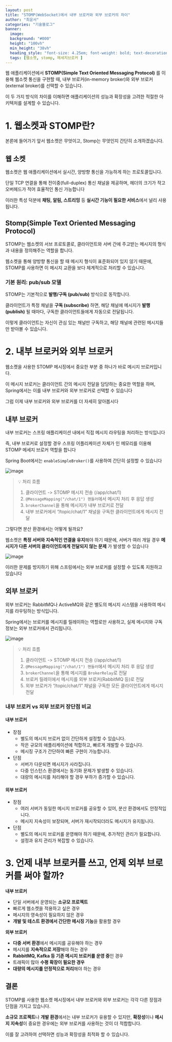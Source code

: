 ```yaml
---
layout: post  
title: "STOMP(WebSocket)에서 내부 브로커와 외부 브로커의 차이"
author: "최윤서"
categories: "기술블로그"
banner:
  image: 
  background: "#000"
  height: "100vh"
  min_height: "38vh"
  heading_style: "font-size: 4.25em; font-weight: bold; text-decoration: underline"
  tags: [웹소켓, stomp, 메세지브로커 ]
---
```



웹 애플리케이션에서 **STOMP(Simple Text Oriented Messaging Protocol)** 를 이용해 웹소켓 통신을 구현할 때, 내부 브로커(in-memory broker)와 외부 브로커(external broker)를 선택할 수 있습니다.

이 두 가지 방식의 차이를 이해하면 애플리케이션의 성능과 확장성을 고려한 적절한 아키텍처를 설계할 수 있습니다.

# 1. 웹소켓과 STOMP란?

본론에 들어가기 앞서 웹소켓은 무엇이고, Stomp는 무엇인지 간단히 소개하겠습니다.

## 웹 소켓

웹소켓은 웹 애플리케이션에서 실시간, 양방향 통신을 가능하게 하는 프로토콜입니다.

단일 TCP 연결을 통해 전이중(full-duplex) 통신 채널을 제공하며, 헤더의 크기가 작고 오버헤드가 적어 효율적인 통신 가능합니다

이러한 특성 덕분에 **채팅, 알림, 스트리밍** 등 **실시간 기능이 필요한 서비스**에서 널리 사용됩니다.

## Stomp(Simple Text Oriented Messaging Protocol)

STOMP는 웹소켓의 서브 프로토콜로, 클라이언트와 서버 간에 주고받는 메시지의 형식과 내용을 정의해주는 역할을 합니다. 

웹소켓을 통해 양방향 통신을 할 때 메시지 형식이 표준화되어 있지 않기 때문에, STOMP를 사용하면 이 메시지 교환을 보다 체계적으로 처리할 수 있습니다.

### **기본 원리: pub/sub 모델**

STOMP는 기본적으로 **발행/구독 (pub/sub)** 방식으로 동작합니다. 

클라이언트가 특정 채널을 **구독 (subscribe)** 하면, 해당 채널에 메시지가 **발행 (publish)** 될 때마다, 구독한 클라이언트들에게 자동으로 전달됩니다. 

이렇게 클라이언트는 자신이 관심 있는 채널만 구독하고, 해당 채널에 관련된 메시지들만 받아볼 수 있습니다.


# 2. 내부 브로커와 외부 브로커
웹소켓을 사용한 STOMP 메시징에서 중요한 부분 중 하나가 바로 메시지 브로커입니다. 

이 메시지 브로커는 클라이언트 간의 메시지 전달을 담당하는 중요한 역할을 하며, Spring에서는 이를 내부 브로커와 외부 브로커로 선택할 수 있습니다

그럼 이제 내부 브로커와 외부 브로커를 더 자세히 알아봅시다

## 내부 브로커

내부 브로커는 스프링 애플리케이션 내에서 직접 메시지 라우팅을 처리하는 방식입니다

즉, 내부 브로커로 설정할 경우 스프링 어플리케이션 자체가 인 메모리를 이용해 STOMP 메세지 브로커 역할을 합니다

Spring Boot에서는 `enableSimpleBroker()`를 사용하여 간단히 설정할 수 있습니다

![image](https://github.com/user-attachments/assets/23210a5f-7ac0-4ea1-a4b0-1961229d7c87)


> 💡 처리 흐름
> 1. 클라이언트 -> STOMP 메시지 전송 (/app/chat/1)
> 2. `@MessageMapping("/chat/1") 핸들러`에서 메시지 처리 후 응답 생성
> 3. `brokerChannel`을 통해 메시지가 내부 브로커로 전달
> 4. 내부 브로커에서 “/topic/chat/1” 채널을 구독한 클라이언트에게 메시지 전달



그렇다면 분산 환경에서는 어떻게 될까요?

웹소켓은 **특정 서버와 지속적인 연결을 유지**해야 하기 때문에, 서버가 여러 개일 경우 **메시지가 다른 서버의 클라이언트에게 전달되지 않는 문제** 가 발생할 수 있습니다

![image](https://github.com/user-attachments/assets/19bffc3e-b52f-430a-8d27-3e51b4094df5)


이러한 문제를 방지하기 위해 스프링에서는 외부 브로커를 설정할 수 있도록 지원하고 있습니다

## 외부 브로커

외부 브로커는 RabbitMQ나 ActiveMQ와 같은 별도의 메시지 시스템을 사용하여 메시지를 라우팅하는 방식입니다. 

Spring에서는 브로커를 메시지를 릴레이하는 역할로만 사용하고, 실제 메시지와 구독 정보는 외부 브로커에서 관리됩니다.

![image](https://github.com/user-attachments/assets/0e414ba7-8f67-4e2c-b892-eedb2586e0ed)


> 💡 처리 흐름
> 1. 클라이언트 -> STOMP 메시지 전송 (/app/chat/1)
> 2. `@MessageMapping("/chat/1") 핸들러`에서 메시지 처리 후 응답 생성
> 3. `brokerChannel`을 통해 메시지를 `BrokerRelay`로 전달
> 4. 브로커 릴레이에서 메시지를 외부 브로커(RabbitMQ 등)로 전달
> 5. 외부 브로커가 “/topic/chat/1” 채널을 구독한 모든 클라이언트에게 메시지 전달


### 내부 브로커 vs 외부 브로커 장단점 비교

#### 내부 브로커
- 장점
  - 별도의 메시지 브로커 없이 간단하게 설정할 수 있습니다.
  - 작은 규모의 애플리케이션에 적합하고, 빠르게 개발할 수 있습니다.
  - 메시징 구조가 간단하여 빠른 구현이 가능합니다.
- 단점
  - 서버가 다운되면 메시지가 사라집니다.
  - 다중 인스턴스 환경에서는 동기화 문제가 발생할 수 있습니다.
  - 대량의 메시지를 처리해야 할 경우 부하가 증가할 수 있습니다.

#### 외부 브로커
- 장점
  - 여러 서버가 동일한 메시지 브로커를 공유할 수 있어, 분산 환경에서도 안정적입니다.
  - 메시지 지속성이 보장되며, 서버가 재시작되더라도 메시지가 유지됩니다.
- 단점
  - 별도의 메시지 브로커를 운영해야 하기 때문에, 추가적인 관리가 필요합니다.
  - 설정과 유지 관리가 복잡할 수 있습니다.

# 3. 언제 내부 브로커를 쓰고, 언제 외부 브로커를 써야 할까?

**내부 브로커**

- 단일 서버에서 운영되는 **소규모 프로젝트**
- 빠르게 웹소켓을 적용하고 싶은 경우
- 메시지의 영속성이 필요하지 않은 경우
- **개발 및 테스트 환경에서 간단한 메시징 기능**을 활용할 경우

**외부 브로커**

- **다중 서버 환경**에서 메시지를 공유해야 하는 경우
- 메시지를 **지속적으로 저장**해야 하는 경우
- **RabbitMQ, Kafka 등 기존 메시지 브로커를 운영 중**인 경우
- 트래픽이 많아 **수평 확장이 필요한 경우**
- **대량의 메시지를 안정적으로 처리**해야 하는 경우


## 결론

STOMP를 사용한 웹소켓 메시징에서 내부 브로커와 외부 브로커는 각각 다른 장점과 단점을 가지고 있습니다. 

**소규모 프로젝트**나 **개발 환경**에서는 내부 브로커가 유용할 수 있지만, **확장성**이나 **메시지 지속성**이 중요한 경우에는 외부 브로커를 사용하는 것이 더 적합합니다.

이를 잘 고려하여 선택하면 성능과 확장성을 최적화 할 수 있습니다.
